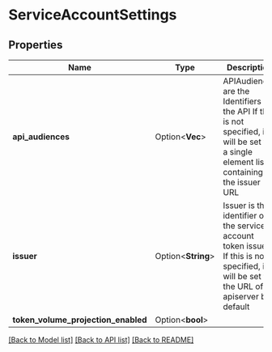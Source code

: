 # ServiceAccountSettings

## Properties

Name | Type | Description | Notes
------------ | ------------- | ------------- | -------------
**api_audiences** | Option<**Vec<String>**> | APIAudiences are the Identifiers of the API If this is not specified, it will be set to a single element list containing the issuer URL | [optional]
**issuer** | Option<**String**> | Issuer is the identifier of the service account token issuer If this is not specified, it will be set to the URL of apiserver by default | [optional]
**token_volume_projection_enabled** | Option<**bool**> |  | [optional]

[[Back to Model list]](../README.md#documentation-for-models) [[Back to API list]](../README.md#documentation-for-api-endpoints) [[Back to README]](../README.md)


